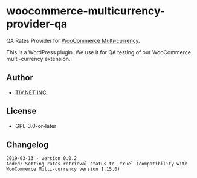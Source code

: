 # woocommerce-multicurrency-provider-qa

QA Rates Provider for [WooCommerce Multi-currency](https://woocommerce.com/products/multi-currency/ "Multi-Currency is a WooCommerce extension that provides switching currencies and re-calculating rates on-the-fly.").

This is a WordPress plugin. We use it for QA testing of our WooCommerce multi-currency extension.

## Author

* [TIV.NET INC.](https://www.tiv.net/)

## License

* GPL-3.0-or-later 

## Changelog

```
2019-03-13 - version 0.0.2
Added: Setting rates retrieval status to `true` (compatibility with WooCommerce Multi-currency version 1.15.0)
``` 
